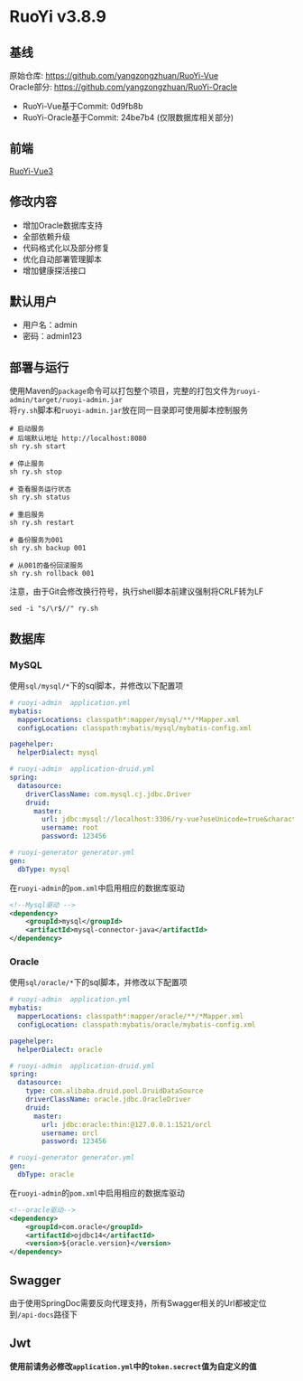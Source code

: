# RuoYi v3.8.9

## 基线

原始仓库: https://github.com/yangzongzhuan/RuoYi-Vue  
Oracle部分: https://github.com/yangzongzhuan/RuoYi-Oracle

- RuoYi-Vue基于Commit: 0d9fb8b
- RuoYi-Oracle基于Commit: 24be7b4 (仅限数据库相关部分)

## 前端

[RuoYi-Vue3](https://github.com/XFY9326/RuoYi-Vue3)

## 修改内容

- 增加Oracle数据库支持
- 全部依赖升级
- 代码格式化以及部分修复
- 优化自动部署管理脚本
- 增加健康探活接口

## 默认用户

- 用户名：admin
- 密码：admin123

## 部署与运行

使用Maven的`package`命令可以打包整个项目，完整的打包文件为`ruoyi-admin/target/ruoyi-admin.jar`  
将`ry.sh`脚本和`ruoyi-admin.jar`放在同一目录即可使用脚本控制服务

```shell
# 启动服务
# 后端默认地址 http://localhost:8080
sh ry.sh start

# 停止服务
sh ry.sh stop

# 查看服务运行状态
sh ry.sh status

# 重启服务
sh ry.sh restart

# 备份服务为001
sh ry.sh backup 001

# 从001的备份回滚服务
sh ry.sh rollback 001
```

注意，由于Git会修改换行符号，执行shell脚本前建议强制将CRLF转为LF

```shell
sed -i "s/\r$//" ry.sh
```

## 数据库

### MySQL

使用`sql/mysql/*`下的sql脚本，并修改以下配置项

```yml
# ruoyi-admin  application.yml
mybatis:
  mapperLocations: classpath*:mapper/mysql/**/*Mapper.xml
  configLocation: classpath:mybatis/mysql/mybatis-config.xml

pagehelper:
  helperDialect: mysql

# ruoyi-admin  application-druid.yml
spring:
  datasource:
    driverClassName: com.mysql.cj.jdbc.Driver
    druid:
      master:
        url: jdbc:mysql://localhost:3306/ry-vue?useUnicode=true&characterEncoding=utf8&zeroDateTimeBehavior=convertToNull&useSSL=true&serverTimezone=GMT%2B8
        username: root
        password: 123456

# ruoyi-generator generator.yml
gen:
  dbType: mysql
```

在`ruoyi-admin`的`pom.xml`中启用相应的数据库驱动

```xml
<!--Mysql驱动 -->
<dependency>
    <groupId>mysql</groupId>
    <artifactId>mysql-connector-java</artifactId>
</dependency>
```

### Oracle

使用`sql/oracle/*`下的sql脚本，并修改以下配置项

```yml
# ruoyi-admin  application.yml
mybatis:
  mapperLocations: classpath*:mapper/oracle/**/*Mapper.xml
  configLocation: classpath:mybatis/oracle/mybatis-config.xml

pagehelper:
  helperDialect: oracle

# ruoyi-admin  application-druid.yml
spring:
  datasource:
    type: com.alibaba.druid.pool.DruidDataSource
    driverClassName: oracle.jdbc.OracleDriver
    druid:
      master:
        url: jdbc:oracle:thin:@127.0.0.1:1521/orcl
        username: orcl
        password: 123456

# ruoyi-generator generator.yml
gen:
  dbType: oracle
```

在`ruoyi-admin`的`pom.xml`中启用相应的数据库驱动

```xml
<!--oracle驱动-->
<dependency>
    <groupId>com.oracle</groupId>
    <artifactId>ojdbc14</artifactId>
    <version>${oracle.version}</version>
</dependency>
```

## Swagger

由于使用SpringDoc需要反向代理支持，所有Swagger相关的Url都被定位到`/api-docs`路径下

## Jwt

**使用前请务必修改`application.yml`中的`token.secrect`值为自定义的值**
